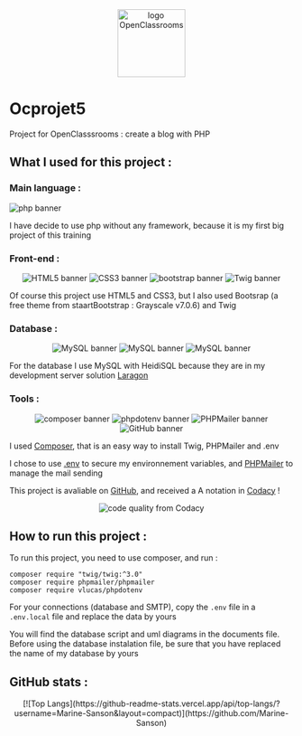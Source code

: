 <div align="center">
    <img src="https://upload.wikimedia.org/wikipedia/fr/0/0d/Logo_OpenClassrooms.png" width="120" height="120" alt="logo OpenClassrooms">
</div>

# Ocprojet5
Project for OpenClasssrooms : create a blog with PHP

## What I used for this project :

### Main language :

<img src="https://img.shields.io/badge/php-8.10.1-%23777BB4?logo=php" alt="php banner">

I have decide to use php without any framework, because it is my first big project of this training

### Front-end :

<div align="center">
    <img src="https://img.shields.io/badge/HTML-5-%23E34F26?logo=html5" alt="HTML5 banner">   <img src="https://img.shields.io/badge/CSS-3-%231572B6?logo=css3" alt="CSS3 banner">   <img src="https://img.shields.io/badge/Bootstrap-5.3.1-%237952B3?logo=bootstrap" alt="bootstrap banner"> <img src="https://img.shields.io/badge/Twig-3.0-%23bacf29" alt="Twig banner">
</div>


Of course this project use HTML5 and CSS3, but I also used Bootsrap (a free theme from staartBootstrap : Grayscale v7.0.6) and Twig

### Database :

<div align="center">
    <img src="https://img.shields.io/badge/MySQL-8.0.30-%234479A1?logo=mysql" alt="MySQL banner">   <img src="https://img.shields.io/badge/HeidiSQL-12.1.0-%234479A1?logo=mysql" alt="MySQL banner">   <img src="https://img.shields.io/badge/Laragon-6.0-%230E83CD?logo=laragon" alt="MySQL banner">
</div>


For the database I use MySQL with HeidiSQL because they are in my development server solution <a href="https://laragon.org/index.html">Laragon</a>

### Tools :

<div align="center">
    <img src="https://img.shields.io/badge/Composer-2.4.1-%23885630?logo=composer" alt="composer banner">   <img src="https://img.shields.io/badge/phpdotenv-5.5-%23ECD53F?logo=dotenv" alt="phpdotenv banner">   <img src="https://img.shields.io/badge/PHPMailer-6.8-%23f0c563" alt="PHPMailer banner">   <img src="https://img.shields.io/badge/Tools-GitHub-%23181717?logo=github" alt="GitHub banner"> 
</div>


I used <a href="https://getcomposer.org/">Composer</a>, that is an easy way to install Twig, PHPMailer and .env

I chose to use <a href="https://github.com/vlucas/phpdotenv">.env</a> to secure my environnement variables, and <a href="https://github.com/PHPMailer/PHPMailer">PHPMailer</a> to manage the mail sending 

This project is avaliable on <a href="https://github.com/">GitHub</a>, and received a A notation in <a href="https://www.codacy.com/">Codacy</a> !


<div align="center">
    <img src="https://img.shields.io/codacy/grade/591cf51d80244641be9c2514f607a6ce" alt="code quality from Codacy">
</div>


## How to run this project :

To run this project, you need to use composer, and run :
```
composer require "twig/twig:^3.0"
composer require phpmailer/phpmailer
composer require vlucas/phpdotenv
```

For your connections (database and SMTP), copy the ```.env``` file in a ```.env.local``` file and replace the data by yours

You will find the database script and uml diagrams in the documents file. Before using the database instalation file, be sure that you have replaced the name of my database by yours 

## GitHub stats :
<div align="center">
    [![Top Langs](https://github-readme-stats.vercel.app/api/top-langs/?username=Marine-Sanson&layout=compact)](https://github.com/Marine-Sanson)
</div>


